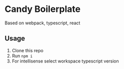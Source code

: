 # Candy Boilerplate

Based on webpack, typescript, react

## Usage

1. Clone this repo
2. Run `npm i`
3. For intellisense select workspace typescript version
